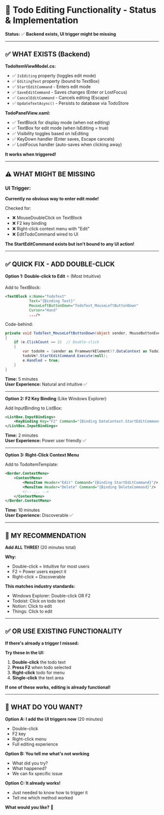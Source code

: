 # 📝 Todo Editing Functionality - Status & Implementation

**Status:** ✅ **Backend exists, UI trigger might be missing**

---

## ✅ **WHAT EXISTS (Backend)**

**TodoItemViewModel.cs:**
- ✅ `IsEditing` property (toggles edit mode)
- ✅ `EditingText` property (bound to TextBox)
- ✅ `StartEditCommand` - Enters edit mode
- ✅ `SaveEditCommand` - Saves changes (Enter or LostFocus)
- ✅ `CancelEditCommand` - Cancels editing (Escape)
- ✅ `UpdateTextAsync()` - Persists to database via TodoStore

**TodoPanelView.xaml:**
- ✅ TextBlock for display mode (when not editing)
- ✅ TextBox for edit mode (when IsEditing = true)
- ✅ Visibility toggles based on IsEditing
- ✅ KeyDown handler (Enter saves, Escape cancels)
- ✅ LostFocus handler (auto-saves when clicking away)

**It works when triggered!**

---

## ⚠️ **WHAT MIGHT BE MISSING**

### **UI Trigger:**

**Currently no obvious way to enter edit mode!**

Checked for:
- ❌ MouseDoubleClick on TextBlock
- ❌ F2 key binding
- ❌ Right-click context menu with "Edit"
- ❌ EditTodoCommand wired to UI

**The StartEditCommand exists but isn't bound to any UI action!**

---

## ✅ **QUICK FIX - ADD DOUBLE-CLICK**

**Option 1: Double-click to Edit** ⭐ (Most Intuitive)

Add to TextBlock:
```xml
<TextBlock x:Name="TodoText"
           Text="{Binding Text}"
           MouseLeftButtonDown="TodoText_MouseLeftButtonDown"
           Cursor="Hand"
           .../>
```

Code-behind:
```csharp
private void TodoText_MouseLeftButtonDown(object sender, MouseButtonEventArgs e)
{
    if (e.ClickCount == 2)  // Double-click
    {
        var todoVm = (sender as FrameworkElement)?.DataContext as TodoItemViewModel;
        todoVm?.StartEditCommand.Execute(null);
        e.Handled = true;
    }
}
```

**Time:** 5 minutes  
**User Experience:** Natural and intuitive ✅

---

**Option 2: F2 Key Binding** (Like Windows Explorer)

Add InputBinding to ListBox:
```xml
<ListBox.InputBindings>
    <KeyBinding Key="F2" Command="{Binding DataContext.StartEditCommand, RelativeSource={RelativeSource Self}}"/>
</ListBox.InputBindings>
```

**Time:** 2 minutes  
**User Experience:** Power user friendly ✅

---

**Option 3: Right-Click Context Menu**

Add to TodoItemTemplate:
```xml
<Border.ContextMenu>
    <ContextMenu>
        <MenuItem Header="Edit" Command="{Binding StartEditCommand}"/>
        <MenuItem Header="Delete" Command="{Binding DeleteCommand}"/>
        <!-- ... -->
    </ContextMenu>
</Border.ContextMenu>
```

**Time:** 10 minutes  
**User Experience:** Discoverable ✅

---

## 🎯 **MY RECOMMENDATION**

**Add ALL THREE!** (20 minutes total)

**Why:**
- Double-click = Intuitive for most users
- F2 = Power users expect it
- Right-click = Discoverable

**This matches industry standards:**
- Windows Explorer: Double-click OR F2
- Todoist: Click on todo text
- Notion: Click to edit
- Things: Click to edit

---

## ✅ **OR USE EXISTING FUNCTIONALITY**

**If there's already a trigger I missed:**

**Try these in the UI:**
1. **Double-click** the todo text
2. **Press F2** when todo selected
3. **Right-click** todo for menu
4. **Single-click** the text area

**If one of these works, editing is already functional!**

---

## 🎯 **WHAT DO YOU WANT?**

**Option A: I add the UI triggers now** (20 minutes)
- Double-click
- F2 key
- Right-click menu
- Full editing experience

**Option B: You tell me what's not working**
- What did you try?
- What happened?
- We can fix specific issue

**Option C: It already works!**
- Just needed to know how to trigger it
- Tell me which method worked

**What would you like?** 🎯

